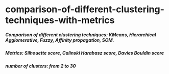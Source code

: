 # comparison-of-different-clustering-techniques-with-metrics
##### Comparison of different clustering techniques: KMeans, Hierarchical Agglomerative, Fuzzy, Affinity propagation, SOM. 
##### Metrics: Silhouette score, Calinski Harabasz score, Davies Bouldin score
##### number of clusters: from 2 to 30
